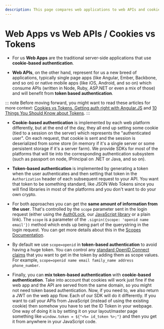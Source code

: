 ```yaml
---
description: This page compares web applications to web APIs and cookies vs. Tokens.
---
```

# Web Apps vs Web APIs / Cookies vs Tokens

* For us **Web Apps** are the traditional server-side applications that use **cookie-based authentication**.

* **Web APIs**, on the other hand, represent for us a new breed of applications, typically single page apps (like Angular, Ember, Backbone, and so on) or native mobile apps (like iOS, Android, and so on) which consume APIs (written in Node, Ruby, ASP.NET or even a mix of those) and will benefit from **token based authentication**.

::: note
Before moving forward, you might want to read these articles for more context: [Cookies vs Tokens. Getting auth right with Angular.JS](https://auth0.com/blog/2014/01/07/angularjs-authentication-with-cookies-vs-token/) and  [10 Things You Should Know about Tokens](https://auth0.com/blog/2014/01/27/ten-things-you-should-know-about-tokens-and-cookies/).
:::

* **Cookie-based authentication** is implemented by each web platform differently, but at the end of the day, they all end up setting some cookie (tied to a session on the server) which represents the "authenticated user". On each request, that cookie is sent and the session is deserialized from some store (in memory if it's a single server or some persistent storage if it's a server farm). We provide SDKs for most of the platforms that will tie into the corresponding authentication subsystem (such as passport on node, IPrincipal on .NET or Java, and so on).

* **Token-based authentication** is implemented by generating a token when the user authenticates and then setting that token in the `Authorization` header of each subsequent request to your API. You want that token to be something standard, like JSON Web Tokens since you will find libraries in most of the platforms and you don't want to do your own crypto.

* For both approaches you can get the **same amount of information from the user**. That's controlled by the `scope` parameter sent in the login request (either using the [Auth0Lock](/lock), our [JavaScript library](https://github.com/auth0/auth0.js) or a plain link). The `scope` is a parameter of the `.signin({scope: 'openid name email'})` method which ends up being part of the querystring in the login request. You can get more details about this in the [Scopes Documentation](/scopes).

* By default we use `scope=openid` in **token-based authentication** to avoid having a huge token. You can control any [standard OpenID Connect claims](https://openid.net/specs/openid-connect-core-1_0.html#StandardClaims) that you want to get in the token by adding them as scope values. For example, `scope=openid name email family_name address phone_number`.

* Finally, you can **mix token-based authentication** with **cookie-based authentication**. Take into account that cookies will work just fine if the web app and the API are served from the same domain, so you might not need token based authentication. Now, if you need to, we also return a JWT on the web app flow. Each of our SDK will do it differently. If you want to call your APIs from JavaScript (instead of using the existing cookie) then somehow you have to set the ID Token in your webpage. One way of doing it is by setting it on your layout/master page something like `window.token = ${"<%= id_token %>;"}` and then you get it from anywhere in your JavaScript code.
